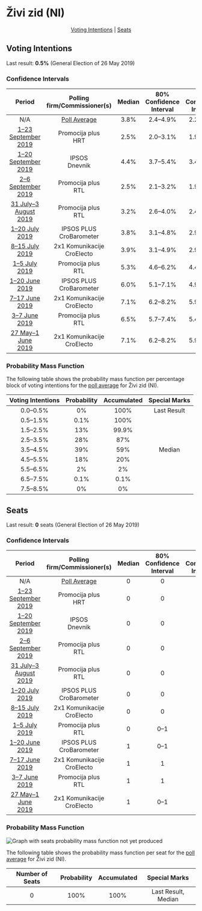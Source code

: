 # Živi zid (NI)

<p align="center"><a href="#voting-intentions">Voting Intentions</a> | <a href="#seats">Seats</a></p>

## Voting Intentions

Last result: **0.5%** (General Election of 26 May 2019)

### Confidence Intervals

| Period     | Polling firm/Commissioner(s) | Median | 80% Confidence Interval | 90% Confidence Interval | 95% Confidence Interval | 99% Confidence Interval |
|:----------:|:----------------:|:-----------:|:-----------------------:|:-----------------------:|:-----------------------:|:-----------------------:|
| N/A | [Poll Average](average.html) | 3.8% | 2.4–4.9% | 2.2–5.3% | 2.0–5.5% | 1.8–6.1% |
| [1–23 September 2019](2019-09-23-Promocijaplus.html) | Promocija plus <br> HRT | 2.5% | 2.0–3.1% | 1.9–3.3% | 1.8–3.5% | 1.6–3.8% |
| [1–20 September 2019](2019-09-20-IPSOS.html) | IPSOS <br> Dnevnik | 4.4% | 3.7–5.4% | 3.4–5.6% | 3.3–5.9% | 3.0–6.4% |
| [2–6 September 2019](2019-09-06-Promocijaplus.html) | Promocija plus <br> RTL | 2.5% | 2.1–3.2% | 1.9–3.4% | 1.8–3.6% | 1.6–3.9% |
| [31 July–3 August 2019](2019-08-03-Promocijaplus.html) | Promocija plus <br> RTL | 3.2% | 2.6–4.0% | 2.4–4.2% | 2.3–4.4% | 2.1–4.8% |
| [1–20 July 2019](2019-07-20-IPSOSPLUS.html) | IPSOS PLUS <br> CroBarometer | 3.8% | 3.1–4.8% | 2.9–5.1% | 2.8–5.3% | 2.5–5.8% |
| [8–15 July 2019](2019-07-15-2x1Komunikacije.html) | 2x1 Komunikacije <br> CroElecto | 3.9% | 3.1–4.9% | 2.9–5.2% | 2.7–5.5% | 2.4–6.0% |
| [1–5 July 2019](2019-07-05-Promocijaplus.html) | Promocija plus <br> RTL | 5.3% | 4.6–6.2% | 4.4–6.4% | 4.2–6.7% | 3.9–7.1% |
| [1–20 June 2019](2019-06-20-IPSOSPLUS.html) | IPSOS PLUS <br> CroBarometer | 6.0% | 5.1–7.1% | 4.9–7.4% | 4.7–7.7% | 4.3–8.2% |
| [7–17 June 2019](2019-06-17-2x1Komunikacije.html) | 2x1 Komunikacije <br> CroElecto | 7.1% | 6.2–8.2% | 5.9–8.6% | 5.7–8.8% | 5.3–9.4% |
| [3–7 June 2019](2019-06-07-Promocijaplus.html) | Promocija plus <br> RTL | 6.5% | 5.7–7.4% | 5.4–7.7% | 5.2–7.9% | 4.9–8.4% |
| [27 May–1 June 2019](2019-06-01-2x1Komunikacije.html) | 2x1 Komunikacije <br> CroElecto | 7.1% | 6.2–8.2% | 5.9–8.6% | 5.7–8.8% | 5.3–9.4% |

### Probability Mass Function

The following table shows the probability mass function per percentage block of voting intentions for the [poll average](average.html) for Živi zid (NI).

| Voting Intentions | Probability | Accumulated | Special Marks |
|:-----------------:|:-----------:|:-----------:|:-------------:|
| 0.0–0.5% | 0% | 100% | Last Result |
| 0.5–1.5% | 0.1% | 100% |  |
| 1.5–2.5% | 13% | 99.9% |  |
| 2.5–3.5% | 28% | 87% |  |
| 3.5–4.5% | 39% | 59% | Median |
| 4.5–5.5% | 18% | 20% |  |
| 5.5–6.5% | 2% | 2% |  |
| 6.5–7.5% | 0.1% | 0.1% |  |
| 7.5–8.5% | 0% | 0% |  |


## Seats

Last result: **0** seats (General Election of 26 May 2019)

### Confidence Intervals

| Period     | Polling firm/Commissioner(s) | Median | 80% Confidence Interval | 90% Confidence Interval | 95% Confidence Interval | 99% Confidence Interval |
|:----------:|:----------------:|:------:|:-----------------------:|:-----------------------:|:-----------------------:|:-----------------------:|
| N/A | [Poll Average](average.html) | 0 | 0 | 0 | 0 | 0 |
| [1–23 September 2019](2019-09-23-Promocijaplus.html) | Promocija plus <br> HRT | 0 | 0 | 0 | 0 | 0 |
| [1–20 September 2019](2019-09-20-IPSOS.html) | IPSOS <br> Dnevnik | 0 | 0 | 0 | 0 | 0 |
| [2–6 September 2019](2019-09-06-Promocijaplus.html) | Promocija plus <br> RTL | 0 | 0 | 0 | 0 | 0 |
| [31 July–3 August 2019](2019-08-03-Promocijaplus.html) | Promocija plus <br> RTL | 0 | 0 | 0 | 0 | 0 |
| [1–20 July 2019](2019-07-20-IPSOSPLUS.html) | IPSOS PLUS <br> CroBarometer | 0 | 0 | 0 | 0 | 0 |
| [8–15 July 2019](2019-07-15-2x1Komunikacije.html) | 2x1 Komunikacije <br> CroElecto | 0 | 0 | 0 | 0 | 0 |
| [1–5 July 2019](2019-07-05-Promocijaplus.html) | Promocija plus <br> RTL | 0 | 0–1 | 0–1 | 0–1 | 0–1 |
| [1–20 June 2019](2019-06-20-IPSOSPLUS.html) | IPSOS PLUS <br> CroBarometer | 1 | 0–1 | 0–1 | 0–1 | 0–1 |
| [7–17 June 2019](2019-06-17-2x1Komunikacije.html) | 2x1 Komunikacije <br> CroElecto | 1 | 1 | 1 | 0–1 | 0–1 |
| [3–7 June 2019](2019-06-07-Promocijaplus.html) | Promocija plus <br> RTL | 1 | 1 | 1 | 0–1 | 0–1 |
| [27 May–1 June 2019](2019-06-01-2x1Komunikacije.html) | 2x1 Komunikacije <br> CroElecto | 1 | 0–1 | 0–1 | 0–1 | 0–1 |

### Probability Mass Function

![Graph with seats probability mass function not yet produced](average-seats-pmf-živizidni.png "Seats Probability Mass Function")

The following table shows the probability mass function per seat for the [poll average](average.html) for Živi zid (NI).

| Number of Seats | Probability | Accumulated | Special Marks |
|:---------------:|:-----------:|:-----------:|:-------------:|
| 0 | 100% | 100% | Last Result, Median |


